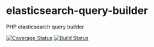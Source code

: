 # elasticsearch-query-builder
PHP elasticsearch query builder

[![Coverage Status](https://coveralls.io/repos/github/learning-student/elasticsearch-query-builder/badge.svg)](https://coveralls.io/github/learning-student/elasticsearch-query-builder)
[![Build Status](https://travis-ci.com/learning-student/elasticsearch-query-builder.svg?branch=master)](https://travis-ci.com/learning-student/elasticsearch-query-builder)